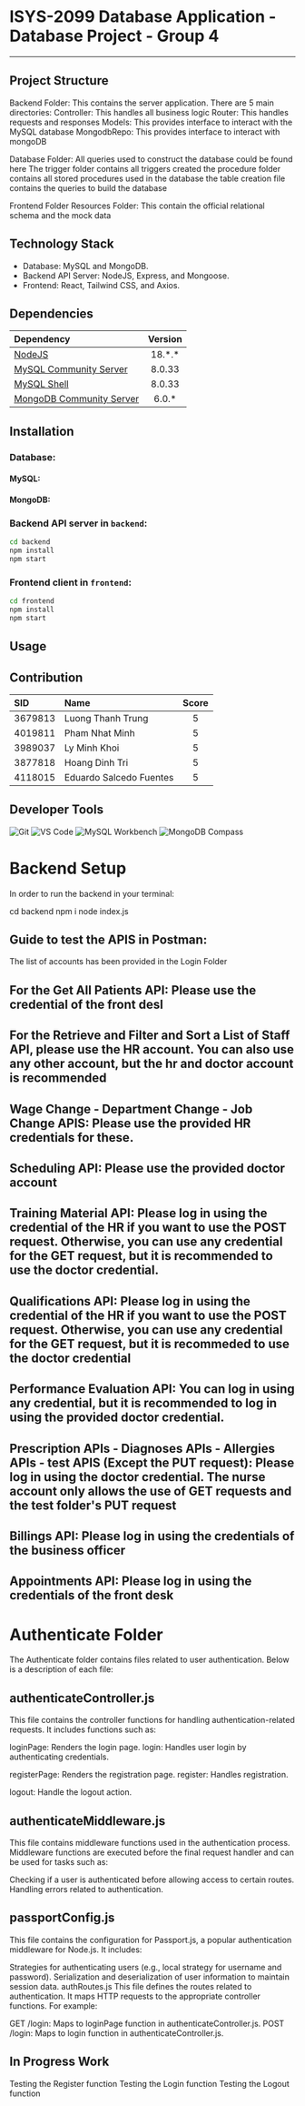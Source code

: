 # ISYS-2099 Database Application - Database Project - Group 4

---

## Project Structure
Backend Folder: This contains the server application. There are 5 main directories: 
Controller: This handles all business logic
Router: This handles requests and responses
Models: This provides interface to interact with the MySQL database
MongodbRepo: This provides interface to interact with mongoDB


Database Folder: All queries used to construct the database could be found here
The trigger folder contains all triggers created
the procedure folder contains all stored procedures used in the database
the table creation file contains the queries to build the database

Frontend Folder
Resources Folder: This contain the official relational schema and the mock data

## Technology Stack

- Database: MySQL and MongoDB.
- Backend API Server: NodeJS, Express, and Mongoose.
- Frontend: React, Tailwind CSS, and Axios.

## Dependencies

| Dependency                                                                 | Version  |
|:---------------------------------------------------------------------------|:--------:|
| [NodeJS](https://nodejs.org/)                                              | 18.\*.\* |
| [MySQL Community Server](https://dev.mysql.com/downloads/mysql/)           |  8.0.33  |
| [MySQL Shell](https://dev.mysql.com/downloads/shell/)                      |  8.0.33  |
| [MongoDB Community Server](https://www.mongodb.com/try/download/community) |  6.0.\*  |

## Installation

### Database:

#### MySQL:


#### MongoDB:

### Backend API server in `backend`:

```bash
cd backend
npm install
npm start
 ```

### Frontend client in `frontend`:

```bash
cd frontend
npm install
npm start
```

## Usage


## Contribution

| SID      | Name                 | Score |
|:---------|:---------------------|:-----:|
| 3679813  | Luong Thanh Trung    |   5   |
| 4019811  | Pham Nhat Minh       |   5   |
| 3989037  | Ly Minh Khoi         |   5   |
| 3877818  | Hoang Dinh Tri       |   5   |
| 4118015  | Eduardo Salcedo Fuentes |   5   |

## Developer Tools

![Git](https://img.shields.io/badge/Git-F05032?style=for-the-badge&logo=git&logoColor=white)
![VS Code](https://img.shields.io/badge/VS_Code-0078D4?style=for-the-badge&logo=visual%20studio%20code&logoColor=white)
![MySQL Workbench](https://img.shields.io/badge/MySQL_Workbench-4479A1?style=for-the-badge&logo=mysql&logoColor=white)
![MongoDB Compass](https://img.shields.io/badge/MongoDB_Compass-47A248?style=for-the-badge&logo=mongodb&logoColor=white)

# Backend Setup

In order to run the backend in your terminal:

cd backend
npm i
node index.js

## Guide to test the APIS in Postman:

The list of accounts has been provided in the Login Folder

## For the Get All Patients API: Please use the credential of the front desl

## For the Retrieve and Filter and Sort a List of Staff API, please use the HR account. You can also use any other account, but the hr and doctor account is recommended

## Wage Change - Department Change - Job Change APIS: Please use the provided HR credentials for these.

## Scheduling API: Please use the provided doctor account

## Training Material API: Please log in using the credential of the HR if you want to use the POST request. Otherwise, you can use any credential for the GET request, but it is recommended to use the doctor credential.

## Qualifications API: Please log in using the credential of the HR if you want to use the POST request. Otherwise, you can use any credential for the GET request, but it is recommeded to use the doctor credential

## Performance Evaluation API: You can log in using any credential, but it is recommended to log in using the provided doctor credential.

## Prescription APIs - Diagnoses APIs - Allergies APIs - test APIS (Except the PUT request): Please log in using the doctor credential. The nurse account only allows the use of GET requests and the test folder's PUT request 

## Billings API: Please log in using the credentials of the business officer

## Appointments API: Please log in using the credentials of the front desk


# Authenticate Folder
The Authenticate folder contains files related to user authentication. Below is a description of each file:

## authenticateController.js 
This file contains the controller functions for handling authentication-related requests. It includes functions such as:

loginPage: Renders the login page.
login: Handles user login by authenticating credentials.

registerPage: Renders the registration page.
register: Handles registration.

logout: Handle the logout action.


## authenticateMiddleware.js
This file contains middleware functions used in the authentication process. Middleware functions are executed before the final request handler and can be used for tasks such as:

Checking if a user is authenticated before allowing access to certain routes.
Handling errors related to authentication.


## passportConfig.js
This file contains the configuration for Passport.js, a popular authentication middleware for Node.js. It includes:

Strategies for authenticating users (e.g., local strategy for username and password).
Serialization and deserialization of user information to maintain session data.
authRoutes.js
This file defines the routes related to authentication. It maps HTTP requests to the appropriate controller functions. For example:

GET /login: Maps to loginPage function in authenticateController.js.
POST /login: Maps to login function in authenticateController.js.


## In Progress Work
Testing the Register function
Testing the Login function
Testing the Logout function 

